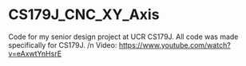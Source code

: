 # CS179J_CNC_XY_Axis
Code for my senior design project at UCR CS179J. 
All code was made specifically for CS179J. /n
Video: https://www.youtube.com/watch?v=eAxwtYnHsrE
